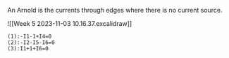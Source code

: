 An Arnold is the currents through edges where there is no current source.

![[Week 5 2023-11-03 10.16.37.excalidraw]]
```TK1
(1):-I1-1+I4=0
(2):-I2-I5-I6=0
(3):I1+1+I6=0
```
